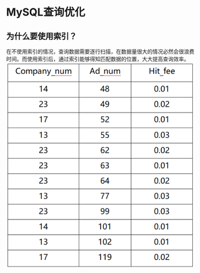 # MySQL查询优化
## 为什么要使用索引？
在不使用索引的情况，查询数据需要逐行扫描，在数据量很大的情况必然会很浪费时间。而使用索引后，通过索引能够得知匹配数据的位置，大大提高查询效率。
![数据表ad](https://github.com/qinchunabng/ReadingNotes/blob/master/images/table_ad.png "没有索引的数据表ad")
